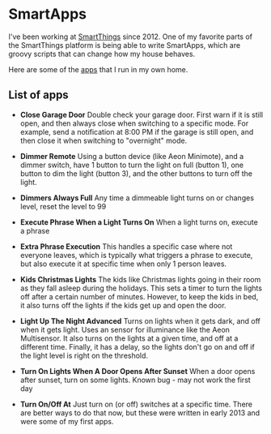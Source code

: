 SmartApps
=========

I've been working at [SmartThings](http://www.smartthings.com) since 2012. One of my favorite parts of the SmartThings platform is being able to write SmartApps, which are groovy scripts that can change how my house behaves.

Here are some of the [apps](smartapps/mrnohr/) that I run in my own home.

## List of apps
* **Close Garage Door**
Double check your garage door. First warn if it is still open, and then always close when switching to a specific mode. For example, send a notification at 8:00 PM if the garage is still open, and then close it when switching to "overnight" mode.

* **Dimmer Remote**
Using a button device (like Aeon Minimote), and a dimmer switch, have 1 button to turn the light on full (button 1), one button to dim the light (button 3), and the other buttons to turn off the light.

* **Dimmers Always Full**
Any time a dimmeable light turns on or changes level, reset the level to 99

* **Execute Phrase When a Light Turns On**
When a light turns on, execute a phrase

* **Extra Phrase Execution**
This handles a specific case where not everyone leaves, which is typically what triggers a phrase to
execute, but also execute it at specific time when only 1 person leaves.

* **Kids Christmas Lights**
The kids like Christmas lights going in their room as they fall asleep during the holidays. This sets a timer to turn the lights off after a certain number of minutes. However, to keep the kids in bed, it also turns off the lights if the kids get up and open the door.

* **Light Up The Night Advanced**
Turns on lights when it gets dark, and off when it gets light. Uses an sensor for illuminance like the Aeon Multisensor. It also turns on the lights at a given time, and off at a different time. Finally, it has a delay, so the lights don't go on and off if the light level is right on the threshold.

* **Turn On Lights When A Door Opens After Sunset**
When a door opens after sunset, turn on some lights. Known bug - may not work the first day

* **Turn On/Off At**
Just turn on (or off) switches at a specific time. There are better ways to do that now, but these were written in early 2013 and were some of my first apps.

